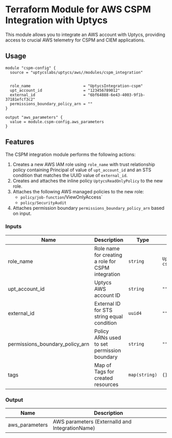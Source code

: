 # Terraform Module for AWS CSPM Integration with Uptycs

This module allows you to integrate an AWS account with Uptycs, providing access to crucial AWS telemetry for CSPM and CIEM applications.

## Usage

```hcl
module "cspm-config" {
  source = "uptycslabs/uptycs/aws//modules/cspm_integration"


  role_name                       = "UptycsIntegration-cspm"
  upt_account_id                  = "123456789012"
  external_id                     = "6bf64888-6e43-4003-9f1b-37181efcf3c2"
  permissions_boundary_policy_arn = ""
}

output "aws_parameters" {
  value = module.cspm-config.aws_parameters
}
```

## Features

The CSPM integration module performs the following actions:

1. Creates a new AWS IAM role using `role_name` with trust relationship policy containing Principal of value of `upt_account_id` and an STS condition that matches the UUID value of `external_id`.
1. Creates and attaches the inline policy `UptycsReadOnlyPolicy` to the new role.
1. Attaches the following AWS managed policies to the new role:
   - `policy/job-function`/ViewOnlyAccess`
   - `policy/SecurityAudit`
1. Attaches permission boundary `permissions_boundary_policy_arn` based on input.

<!-- BEGINNING OF PRE-COMMIT-TERRAFORM DOCS HOOK -->

### Inputs

| Name                            | Description                                            | Type          | Default                  | Required |
| ------------------------------- | ------------------------------------------------------ | ------------- | ------------------------ | -------- |
| role_name                       | Role name for creating a role for CSPM integration     | `string`      | `UptycsIntegration-cspm` | Optional |
| upt_account_id                  | Uptycs AWS account ID                                  | `string`      | `""`                     | Yes      |
| external_id                     | External ID for STS string equal condition             | `uuid4`       | `""`                     | Yes      |
| permissions_boundary_policy_arn | Policy ARNs used to set permission boundary            | `string`      | `""`                     | Optional |
| tags                            | Map of Tags for created resources                      | `map(string)` | `{}`                     | Optional |

### Output

| Name           | Description                                     |
| -------------- | ----------------------------------------------- |
| aws_parameters | AWS parameters (ExternalId and IntegrationName) |

<!-- END OF PRE-COMMIT-TERRAFORM DOCS HOOK -->
